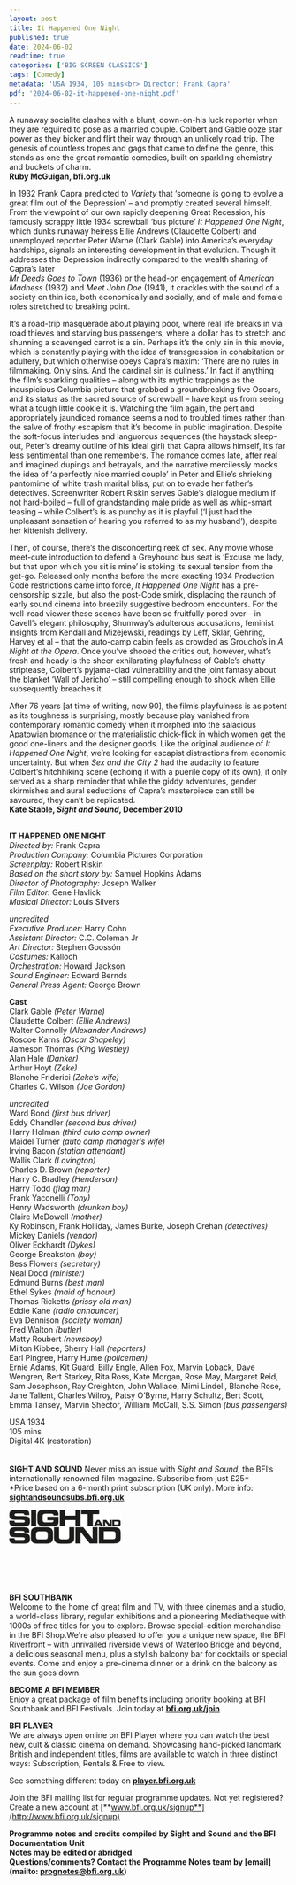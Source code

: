 ```yaml
---
layout: post
title: It Happened One Night
published: true
date: 2024-06-02
readtime: true
categories: ['BIG SCREEN CLASSICS']
tags: [Comedy]
metadata: 'USA 1934, 105 mins<br> Director: Frank Capra'
pdf: '2024-06-02-it-happened-one-night.pdf'
---
```


A runaway socialite clashes with a blunt, down-on-his luck reporter when they are required to pose as a married couple. Colbert and Gable ooze star power as they bicker and flirt their way through an unlikely road trip. The genesis of countless tropes and gags that came to define the genre, this stands as one the great romantic comedies, built on sparkling chemistry and buckets of charm.  
**Ruby McGuigan, bfi.org.uk**  

In 1932 Frank Capra predicted to _Variety_ that ‘someone is going to evolve a great film out of the Depression’ – and promptly created several himself. From the viewpoint of our own rapidly deepening Great Recession, his famously scrappy little 1934 screwball ‘bus picture’ _It Happened One Night_, which dunks runaway heiress Ellie Andrews (Claudette Colbert) and unemployed reporter Peter Warne (Clark Gable) into America’s everyday hardships, signals an interesting development in that evolution. Though it addresses the Depression indirectly compared to the wealth sharing of Capra’s later  
_Mr Deeds Goes to Town_ (1936) or the head-on engagement of _American Madness_ (1932) and _Meet John Doe_ (1941), it crackles with the sound of a society on thin ice, both economically and socially, and of male and female roles stretched to breaking point.

It’s a road-trip masquerade about playing poor, where real life breaks in via road thieves and starving bus passengers, where a dollar has to stretch and shunning a scavenged carrot is a sin. Perhaps it’s the only sin in this movie, which is constantly playing with the idea of transgression in cohabitation or adultery, but which otherwise obeys Capra’s maxim: ‘There are no rules in filmmaking. Only sins. And the cardinal sin is dullness.’ In fact if anything the film’s sparkling qualities – along with its mythic trappings as the inauspicious Columbia picture that grabbed a groundbreaking five Oscars, and its status as the sacred source of screwball – have kept us from seeing what a tough little cookie it is. Watching the film again, the pert and appropriately jaundiced romance seems a nod to troubled times rather than the salve of frothy escapism that it’s become in public imagination. Despite the soft-focus interludes and languorous sequences (the haystack sleep-out, Peter’s dreamy outline of his ideal girl) that Capra allows himself, it’s far less sentimental than one remembers. The romance comes late, after real and imagined dupings and betrayals, and the narrative mercilessly mocks the idea of ‘a perfectly nice married couple’ in Peter and Ellie’s shrieking pantomime of white trash marital bliss, put on to evade her father’s detectives. Screenwriter Robert Riskin serves Gable’s dialogue medium if not hard-boiled – full of grandstanding male pride as well as whip-smart teasing – while Colbert’s is as punchy as it is playful (‘I just had the unpleasant sensation of hearing you referred to as my husband’), despite her kittenish delivery.

Then, of course, there’s the disconcerting reek of sex. Any movie whose meet-cute introduction to defend a Greyhound bus seat is ‘Excuse me lady, but that upon which you sit is mine’ is stoking its sexual tension from the get-go. Released only months before the more exacting 1934 Production Code restrictions came into force, _It Happened One Night_ has a pre-censorship sizzle, but also the post-Code smirk, displacing the raunch of early sound cinema into breezily suggestive bedroom encounters. For the well-read viewer these scenes have been so fruitfully pored over – in Cavell’s elegant philosophy, Shumway’s adulterous accusations, feminist insights from Kendall and Mizejewski, readings by Leff, Sklar, Gehring, Harvey et al – that the auto-camp cabin feels as crowded as Groucho’s in _A Night at the Opera_. Once you’ve shooed the critics out, however, what’s fresh and heady is the sheer exhilarating playfulness of Gable’s chatty striptease, Colbert’s pyjama-clad vulnerability and the joint fantasy about the blanket ‘Wall of Jericho’ – still compelling enough to shock when Ellie subsequently breaches it.

After 76 years [at time of writing, now 90], the film’s playfulness is as potent as its toughness is surprising, mostly because play vanished from contemporary romantic comedy when it morphed into the salacious Apatowian bromance or the materialistic chick-flick in which women get the good one-liners and the designer goods. Like the original audience of _It Happened One Night_, we’re looking for escapist distractions from economic uncertainty. But when _Sex and the City 2_ had the audacity to feature Colbert’s hitchhiking scene (echoing it with a puerile copy of its own), it only served as a sharp reminder that while the giddy adventures, gender skirmishes and aural seductions of Capra’s masterpiece can still be savoured, they can’t be replicated.  
**Kate Stable, _Sight and Sound_, December 2010**  
<br>

**IT HAPPENED ONE NIGHT**  
_Directed by:_ Frank Capra  
_Production Company:_ Columbia Pictures Corporation  
_Screenplay:_ Robert Riskin  
_Based on the short story by:_ Samuel Hopkins Adams  
_Director of Photography:_ Joseph Walker  
_Film Editor:_ Gene Havlick  
_Musical Director:_ Louis Silvers  

_uncredited_  
_Executive Producer:_ Harry Cohn  
_Assistant Director:_ C.C. Coleman Jr  
_Art Director:_ Stephen Goossón  
_Costumes:_ Kalloch  
_Orchestration:_ Howard Jackson  
_Sound Engineer:_ Edward Bernds  
_General Press Agent:_ George Brown  

**Cast**  
Clark Gable _(Peter Warne)_  
Claudette Colbert _(Ellie Andrews)_  
Walter Connolly _(Alexander Andrews)_  
Roscoe Karns _(Oscar Shapeley)_  
Jameson Thomas _(King Westley)_  
Alan Hale _(Danker)_  
Arthur Hoyt _(Zeke)_  
Blanche Friderici _(Zeke’s wife)_  
Charles C. Wilson _(Joe Gordon)_  

_uncredited_  
Ward Bond _(first bus driver)_  
Eddy Chandler _(second bus driver)_  
Harry Holman _(third auto camp owner)_  
Maidel Turner _(auto camp manager’s wife)_  
Irving Bacon _(station attendant)_  
Wallis Clark _(Lovington)_  
Charles D. Brown _(reporter)_  
Harry C. Bradley _(Henderson)_  
Harry Todd _(flag man)_  
Frank Yaconelli _(Tony)_  
Henry Wadsworth _(drunken boy)_  
Claire McDowell _(mother)_  
Ky Robinson, Frank Holliday, James Burke, Joseph Crehan _(detectives)_  
Mickey Daniels _(vendor)_  
Oliver Eckhardt _(Dykes)_  
George Breakston _(boy)_  
Bess Flowers _(secretary)_  
Neal Dodd _(minister)_  
Edmund Burns _(best man)_  
Ethel Sykes _(maid of honour)_  
Thomas Ricketts _(prissy old man)_  
Eddie Kane _(radio announcer)_  
Eva Dennison _(society woman)_  
Fred Walton _(butler)_  
Matty Roubert _(newsboy)_  
Milton Kibbee, Sherry Hall _(reporters)_  
Earl Pingree, Harry Hume _(policemen)_  
Ernie Adams, Kit Guard, Billy Engle, Allen Fox, Marvin Loback, Dave Wengren, Bert Starkey, Rita Ross, Kate Morgan, Rose May, Margaret Reid, Sam Josephson, Ray Creighton, John Wallace, Mimi Lindell, Blanche Rose, Jane Tallent, Charles Wilroy, Patsy O’Byrne, Harry Schultz, Bert Scott, Emma Tansey, Marvin Shector, William McCall, S.S. Simon _(bus passengers)_  

USA 1934  
105 mins  
Digital 4K (restoration)  
<br>
<br>
**SIGHT AND SOUND**
Never miss an issue with _Sight and Sound_, the BFI’s internationally renowned film magazine. Subscribe from just £25*<br>
*Price based on a 6-month print subscription (UK only). More info: [**sightandsoundsubs.bfi.org.uk**](https://sightandsoundsubs.bfi.org.uk/subscribe)

<img style="float: left;" src="/img/sight-and-sound.jpg" width="40%" height="40%"><br><br><br><br><br><br><br><br>

**BFI SOUTHBANK**  
Welcome to the home of great film and TV, with three cinemas and a studio, a world-class library, regular exhibitions and a pioneering Mediatheque with 1000s of free titles for you to explore. Browse special-edition merchandise in the BFI Shop.We&#39;re also pleased to offer you a unique new space, the BFI Riverfront – with unrivalled riverside views of Waterloo Bridge and beyond, a delicious seasonal menu, plus a stylish balcony bar for cocktails or special events. Come and enjoy a pre-cinema dinner or a drink on the balcony as the sun goes down.  

**BECOME A BFI MEMBER**  
Enjoy a great package of film benefits including priority booking at BFI Southbank and BFI Festivals. Join today at [**bfi.org.uk/join**](http://www.bfi.org.uk/join)  

**BFI PLAYER**  
 We are always open online on BFI Player where you can watch the best new, cult &amp; classic cinema on demand. Showcasing hand-picked landmark British and independent titles, films are available to watch in three distinct ways: Subscription, Rentals &amp; Free to view.  

See something different today on [**player.bfi.org.uk**](https://player.bfi.org.uk)  

Join the BFI mailing list for regular programme updates. Not yet registered? Create a new account at [**www.bfi.org.uk/signup**](http://www.bfi.org.uk/signup)

**Programme notes and credits compiled by Sight and Sound and the BFI Documentation Unit  
Notes may be edited or abridged  
Questions/comments? Contact the Programme Notes team by [email](mailto: prognotes@bfi.org.uk)**
<!--stackedit_data:
eyJoaXN0b3J5IjpbLTY5NDAyNTc5OF19
-->
